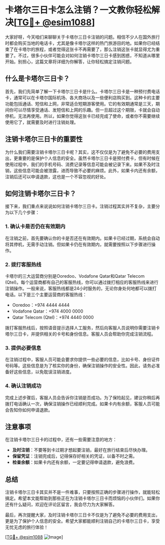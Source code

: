 # 卡塔尔三日卡怎么注销？一文教你轻松解决[[TG💪+ @esim1088](https://t.me/s/esim1088)]

大家好呀，今天咱们来聊聊关于卡塔尔三日卡注销的问题。相信不少人在国外旅行时都会购买当地的电话卡，尤其是像卡塔尔这样的热门旅游目的地。如果你已经结束了在卡塔尔的旅程，或者觉得这张卡不再需要了，那么注销这张卡就显得尤为重要了。不过，很多小伙伴可能会对如何注销卡塔尔三日卡感到困惑，不知道从哪里开始。别担心，这篇文章将详细为你解答，让你轻松搞定注销问题。

## 什么是卡塔尔三日卡？

首先，我们先简单了解一下卡塔尔三日卡是什么。卡塔尔三日卡是一种预付费电话卡，通常可以在卡塔尔国际机场、各大商场以及一些便利店购买到。这种卡的主要功能包括通话、短信和上网，非常适合短期游客使用。它的有效期通常是三天，期间你可以尽情享受通话、发短信和上网的乐趣。但一旦超过这个期限，卡就会自动停机，无法再使用。所以，如果你觉得这张卡已经完成了使命，或者你不需要继续使用它了，就需要及时进行注销处理。

## 注销卡塔尔三日卡的重要性

为什么我们需要注销卡塔尔三日卡呢？其实，这不仅仅是为了避免不必要的费用支出，更重要的是保护个人信息的安全。虽然卡塔尔三日卡是预付费卡，但有时候在使用过程中，我们的手机号码、消费记录等信息可能会被记录下来。如果不及时注销，这些信息可能会被泄露，进而导致不必要的麻烦。此外，如果卡内还有余额，注销后还可以申请退款，这也是一个不容忽视的好处。

## 如何注销卡塔尔三日卡？

接下来，我们重点来说说如何注销卡塔尔三日卡。注销过程其实并不复杂，主要分为以下几个步骤：

### 1. 确认卡是否仍在有效期内

在注销之前，首先要确认你的卡是否还在有效期内。如果卡已经过期，系统会自动将其停机，无需手动注销。但如果卡仍在有效期内，就需要按照以下步骤进行操作。

### 2. 拨打客服热线

卡塔尔的三大运营商分别是Ooredoo、Vodafone Qatar和Qatar Telecom (Qtel)。每个运营商都有自己的客服热线，你可以通过拨打相应的客服热线来进行注销操作。一般来说，客服热线都是24小时服务的，无论你身处何地都可以拨打电话。以下是三个主要运营商的客服热线：

- Ooredoo：+974 4444 4444
- Vodafone Qatar：+974 4000 0000
- Qatar Telecom (Qtel)：+974 4440 0000

拨打客服热线后，按照语音提示选择人工服务，然后向客服人员说明你需要注销卡塔尔三日卡，并提供相关的卡号和身份信息。客服人员会帮助你完成注销流程。

### 3. 提供必要信息

在注销过程中，客服人员可能会要求你提供一些必要的信息，比如卡号、身份证件号码等。这些信息是为了核实你的身份，确保注销操作的安全性。因此，请务必准备好这些信息，以免耽误注销进度。

### 4. 确认注销成功

完成上述步骤后，客服人员会告诉你注销是否成功。为了保险起见，建议你稍后再拨打电话确认一次，确保注销操作已经顺利完成。如果卡内有余额，客服人员可能会告知你如何申请退款。

## 注意事项

在注销卡塔尔三日卡的过程中，还有一些需要注意的地方：

- **及时注销**：不要等到卡过期才想起要注销，最好在旅行结束后尽快办理。
- **保留凭证**：注销完成后，记得保存好相关的凭证，以备不时之需。
- **检查余额**：如果卡内还有余额，一定要记得申请退款，避免浪费。

## 总结

注销卡塔尔三日卡其实并不是一件难事，只要按照正确的步骤进行操作，就能轻松搞定。希望本文能帮助到那些正在为注销卡塔尔三日卡而烦恼的小伙伴们。如果你还有什么疑问，欢迎在评论区留言，我会尽力为大家解答。

最后，再次提醒大家，及时注销卡塔尔三日卡不仅是为了避免不必要的费用支出，更是为了保护个人信息的安全。希望大家都能顺利注销自己的卡塔尔三日卡，享受无忧无虑的旅行体验！

[[TG💪+ @esim1088](https://t.me/s/esim1088) ![Image](https://i.postimg.cc/4NQfJmqS/Snipaste-2025-05-13-00-14-12.png)]